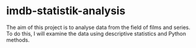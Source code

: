 # imdb-statistik-analysis
The aim of this project is to analyse data from the field of films and series. To do this, I will examine the data using descriptive statistics and Python methods.
